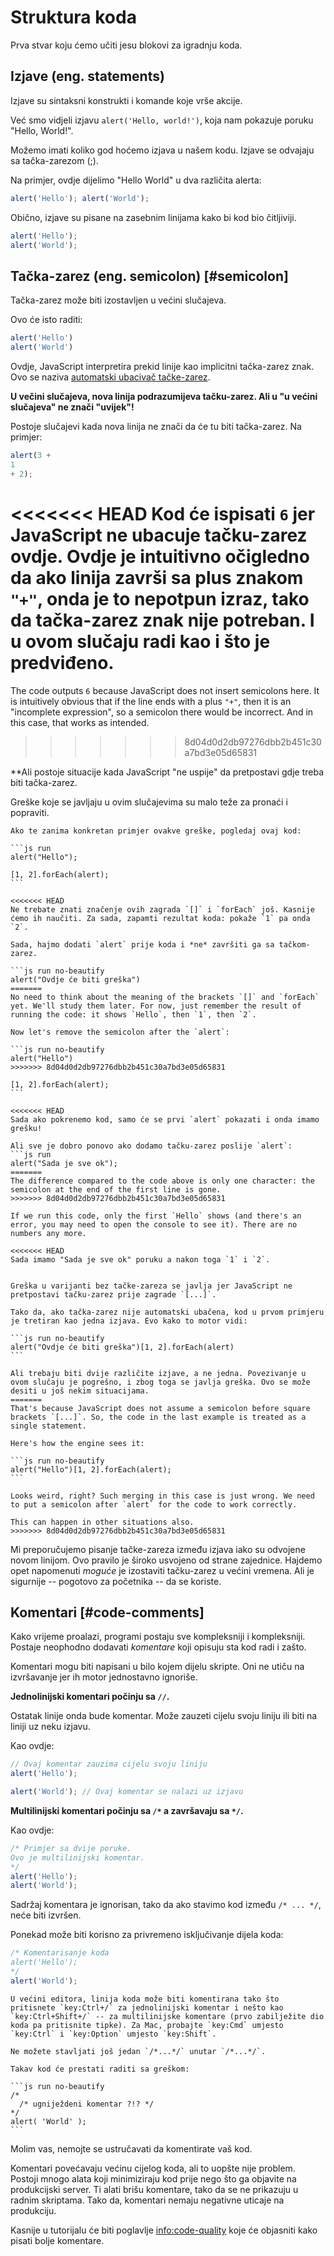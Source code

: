 # Struktura koda

Prva stvar koju ćemo učiti jesu blokovi za igradnju koda.

## Izjave (eng. statements)

Izjave su sintaksni konstrukti i komande koje vrše akcije.

Već smo vidjeli izjavu `alert('Hello, world!')`, koja nam pokazuje poruku "Hello, World!".

Možemo imati koliko god hoćemo izjava u našem kodu. Izjave se odvajaju sa tačka-zarezom (;).

Na primjer, ovdje dijelimo "Hello World" u dva različita alerta:

```js run no-beautify
alert('Hello'); alert('World');
```

Obično, izjave su pisane na zasebnim linijama kako bi kod bio čitljiviji.

```js run no-beautify
alert('Hello');
alert('World');
```

## Tačka-zarez (eng. semicolon) [#semicolon]

Tačka-zarez može biti izostavljen u većini slučajeva.

Ovo će isto raditi:

```js run no-beautify
alert('Hello')
alert('World')
```

Ovdje, JavaScript interpretira prekid linije kao implicitni tačka-zarez znak. Ovo se naziva [automatski ubacivač tačke-zarez](https://tc39.github.io/ecma262/#sec-automatic-semicolon-insertion).

**U večini slučajeva, nova linija podrazumijeva tačku-zarez. Ali u "u većini slučajeva" ne znači "uvijek"!**

Postoje slučajevi kada nova linija ne znači da će tu biti tačka-zarez. Na primjer:

```js run no-beautify
alert(3 +
1
+ 2);
```

<<<<<<< HEAD
Kod će ispisati `6` jer JavaScript ne ubacuje tačku-zarez ovdje. Ovdje je intuitivno očigledno da ako linija završi sa plus znakom `"+"`, onda je to nepotpun izraz, tako da tačka-zarez znak nije potreban. I u ovom slučaju radi kao i što je predviđeno.
=======
The code outputs `6` because JavaScript does not insert semicolons here. It is intuitively obvious that if the line ends with a plus `"+"`, then it is an "incomplete expression", so a semicolon there would be incorrect. And in this case, that works as intended.
>>>>>>> 8d04d0d2db97276dbb2b451c30a7bd3e05d65831

**Ali postoje situacije kada JavaScript "ne uspije" da pretpostavi gdje treba biti tačka-zarez.

Greške koje se javljaju u ovim slučajevima su malo teže za pronaći i popraviti.

````smart header="Primjer greške"
Ako te zanima konkretan primjer ovakve greške, pogledaj ovaj kod:

```js run
alert("Hello");

[1, 2].forEach(alert);
```

<<<<<<< HEAD
Ne trebate znati značenje ovih zagrada `[]` i `forEach` još. Kasnije ćemo ih naučiti. Za sada, zapamti rezultat koda: pokaže `1` pa onda `2`.

Sada, hajmo dodati `alert` prije koda i *ne* završiti ga sa tačkom-zarez.

```js run no-beautify
alert("Ovdje će biti greška")
=======
No need to think about the meaning of the brackets `[]` and `forEach` yet. We'll study them later. For now, just remember the result of running the code: it shows `Hello`, then `1`, then `2`.

Now let's remove the semicolon after the `alert`:

```js run no-beautify
alert("Hello")
>>>>>>> 8d04d0d2db97276dbb2b451c30a7bd3e05d65831

[1, 2].forEach(alert);
```

<<<<<<< HEAD
Sada ako pokrenemo kod, samo će se prvi `alert` pokazati i onda imamo grešku!

Ali sve je dobro ponovo ako dodamo tačku-zarez poslije `alert`:
```js run
alert("Sada je sve ok");
=======
The difference compared to the code above is only one character: the semicolon at the end of the first line is gone.
>>>>>>> 8d04d0d2db97276dbb2b451c30a7bd3e05d65831

If we run this code, only the first `Hello` shows (and there's an error, you may need to open the console to see it). There are no numbers any more.

<<<<<<< HEAD
Sada imamo "Sada je sve ok" poruku a nakon toga `1` i `2`.


Greška u varijanti bez tačke-zareza se javlja jer JavaScript ne pretpostavi tačku-zarez prije zagrade `[...]`.

Tako da, ako tačka-zarez nije automatski ubačena, kod u prvom primjeru je tretiran kao jedna izjava. Evo kako to motor vidi:

```js run no-beautify
alert("Ovdje će biti greška")[1, 2].forEach(alert)
```

Ali trebaju biti dvije različite izjave, a ne jedna. Povezivanje u ovom slučaju je pogrešno, i zbog toga se javlja greška. Ovo se može desiti u još nekim situacijama.
=======
That's because JavaScript does not assume a semicolon before square brackets `[...]`. So, the code in the last example is treated as a single statement.

Here's how the engine sees it:

```js run no-beautify
alert("Hello")[1, 2].forEach(alert);
```

Looks weird, right? Such merging in this case is just wrong. We need to put a semicolon after `alert` for the code to work correctly.

This can happen in other situations also.
>>>>>>> 8d04d0d2db97276dbb2b451c30a7bd3e05d65831
````

Mi preporučujemo pisanje tačke-zareza između izjava iako su odvojene novom linijom. Ovo pravilo je široko usvojeno od strane zajednice. Hajdemo opet napomenuti *moguće* je izostaviti tačku-zarez u većini vremena. Ali je sigurnije -- pogotovo za početnika -- da se koriste.

## Komentari [#code-comments]

Kako vrijeme proalazi, programi postaju sve kompleksniji i kompleksniji. Postaje neophodno dodavati *komentare* koji opisuju sta kod radi i zašto.

Komentari mogu biti napisani u bilo kojem dijelu skripte. Oni ne utiču na izvršavanje jer ih motor jednostavno ignoriše.

**Jednolinijski komentari počinju sa `//`.**

Ostatak linije onda bude komentar. Može zauzeti cijelu svoju liniju ili biti na liniji uz neku izjavu.

Kao ovdje:
```js run
// Ovaj komentar zauzima cijelu svoju liniju
alert('Hello');

alert('World'); // Ovaj komentar se nalazi uz izjavu
```

**Multilinijski komentari počinju sa <code>/&#42;</code> a završavaju sa <code>&#42;/</code>.**

Kao ovdje:

```js run
/* Primjer sa dvije poruke.
Ovo je multilinijski komentar.
*/
alert('Hello');
alert('World');
```

Sadržaj komentara je ignorisan, tako da ako stavimo kod između <code>/&#42; ... &#42;/</code>, neće biti izvršen.

Ponekad može biti korisno za privremeno isključivanje dijela koda:

```js run
/* Komentarisanje koda
alert('Hello');
*/
alert('World');
```

```smart header="Koristite prečice!"
U većini editora, linija koda može biti komentirana tako što pritisnete `key:Ctrl+/` za jednolinijski komentar i nešto kao `key:Ctrl+Shift+/` -- za multilinijske komentare (prvo zabilježite dio koda pa pritisnite tipke). Za Mac, probajte `key:Cmd` umjesto `key:Ctrl` i `key:Option` umjesto `key:Shift`.
```

````warn header="Ugniježdeni komentari nisu podržani!"
Ne možete stavljati još jedan `/*...*/` unutar `/*...*/`.

Takav kod će prestati raditi sa greškom:

```js run no-beautify
/*
  /* ugniježdeni komentar ?!? */
*/
alert( 'World' );
```
````

Molim vas, nemojte se ustručavati da komentirate vaš kod.

Komentari povećavaju većinu cijelog koda, ali to uopšte nije problem. Postoji mnogo alata koji minimiziraju kod prije nego što ga objavite na produkcijski server. Ti alati brišu komentare, tako da se ne prikazuju u radnim skriptama. Tako da, komentari nemaju negativne uticaje na produkciju.

Kasnije u tutorijalu će biti poglavlje <info:code-quality> koje će objasniti kako pisati bolje komentare.
